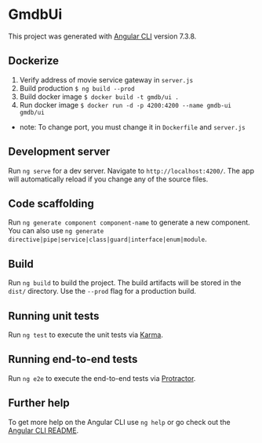 # GmdbUi

This project was generated with [Angular CLI](https://github.com/angular/angular-cli) version 7.3.8.

## Dockerize
1. Verify address of movie service gateway in `server.js`
1. Build production  `$ ng build --prod`
1. Build docker image `$ docker build -t gmdb/ui . `
1. Run docker image `$ docker run -d -p 4200:4200 --name gmdb-ui gmdb/ui `

* note: To change port, you must change it in `Dockerfile` and `server.js`

## Development server

Run `ng serve` for a dev server. Navigate to `http://localhost:4200/`. The app will automatically reload if you change any of the source files.

## Code scaffolding

Run `ng generate component component-name` to generate a new component. You can also use `ng generate directive|pipe|service|class|guard|interface|enum|module`.

## Build

Run `ng build` to build the project. The build artifacts will be stored in the `dist/` directory. Use the `--prod` flag for a production build.

## Running unit tests

Run `ng test` to execute the unit tests via [Karma](https://karma-runner.github.io).

## Running end-to-end tests

Run `ng e2e` to execute the end-to-end tests via [Protractor](http://www.protractortest.org/).

## Further help

To get more help on the Angular CLI use `ng help` or go check out the [Angular CLI README](https://github.com/angular/angular-cli/blob/master/README.md).
